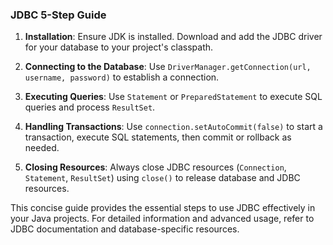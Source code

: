 

### JDBC 5-Step Guide

1. **Installation**: Ensure JDK is installed. Download and add the JDBC driver for your database to your project's classpath.

2. **Connecting to the Database**: Use `DriverManager.getConnection(url, username, password)` to establish a connection.

3. **Executing Queries**: Use `Statement` or `PreparedStatement` to execute SQL queries and process `ResultSet`.

4. **Handling Transactions**: Use `connection.setAutoCommit(false)` to start a transaction, execute SQL statements, then commit or rollback as needed.

5. **Closing Resources**: Always close JDBC resources (`Connection`, `Statement`, `ResultSet`) using `close()` to release database and JDBC resources.

This concise guide provides the essential steps to use JDBC effectively in your Java projects. For detailed information and advanced usage, refer to JDBC documentation and database-specific resources.
